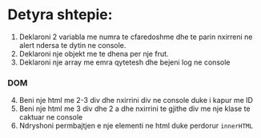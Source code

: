 # Detyra shtepie: 
1. Deklaroni 2 variabla me numra te cfaredoshme dhe te parin nxirreni ne alert ndersa te dytin ne console.
2. Deklaroni nje objekt me te dhena per nje frut.
3. Deklaroni nje array me emra qytetesh dhe bejeni log ne console
### DOM 
4. Beni nje html me 2-3 div dhe nxirrini div ne console duke i kapur me ID
5. Beni nje html me 3 div dhe 2 a dhe nxirrini te gjithe div me nje klase te caktuar ne console
6. Ndryshoni permbajtjen e nje elementi ne html duke perdorur `innerHTML`